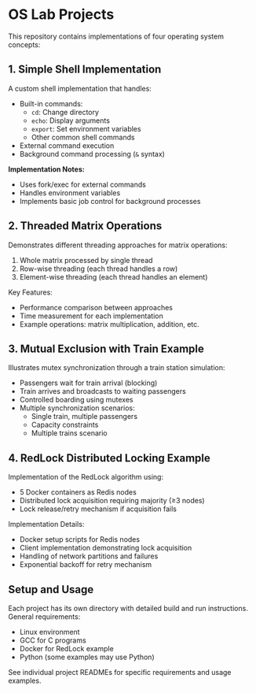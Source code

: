 # OS Lab Projects

This repository contains implementations of four operating system concepts:

## 1. Simple Shell Implementation

A custom shell implementation that handles:
- Built-in commands:
  - `cd`: Change directory
  - `echo`: Display arguments
  - `export`: Set environment variables
  - Other common shell commands
- External command execution
- Background command processing (`&` syntax)

**Implementation Notes:**
- Uses fork/exec for external commands
- Handles environment variables
- Implements basic job control for background processes

## 2. Threaded Matrix Operations

Demonstrates different threading approaches for matrix operations:
1. Whole matrix processed by single thread
2. Row-wise threading (each thread handles a row)
3. Element-wise threading (each thread handles an element)

Key Features:
- Performance comparison between approaches
- Time measurement for each implementation
- Example operations: matrix multiplication, addition, etc.

## 3. Mutual Exclusion with Train Example

Illustrates mutex synchronization through a train station simulation:
- Passengers wait for train arrival (blocking)
- Train arrives and broadcasts to waiting passengers
- Controlled boarding using mutexes
- Multiple synchronization scenarios:
  - Single train, multiple passengers
  - Capacity constraints
  - Multiple trains scenario

## 4. RedLock Distributed Locking Example

Implementation of the RedLock algorithm using:
- 5 Docker containers as Redis nodes
- Distributed lock acquisition requiring majority (≥3 nodes)
- Lock release/retry mechanism if acquisition fails

Implementation Details:
- Docker setup scripts for Redis nodes
- Client implementation demonstrating lock acquisition
- Handling of network partitions and failures
- Exponential backoff for retry mechanism

## Setup and Usage

Each project has its own directory with detailed build and run instructions. General requirements:

- Linux environment
- GCC for C programs
- Docker for RedLock example
- Python (some examples may use Python)

See individual project READMEs for specific requirements and usage examples.
